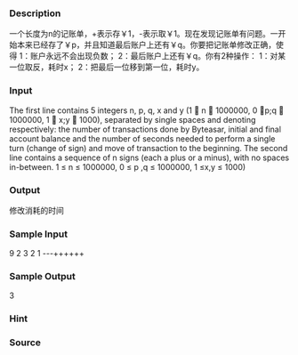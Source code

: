 
### Description
一个长度为n的记账单，+表示存￥1，-表示取￥1。现在发现记账单有问题。一开始本来已经存了￥p，并且知道最后账户上还有￥q。你要把记账单修改正确，使得 1：账户永远不会出现负数； 2：最后账户上还有￥q。你有2种操作： 1：对某一位取反，耗时x； 2：把最后一位移到第一位，耗时y。
### Input
The first line contains 5 integers n, p, q, x and y (1  n  1000000, 0  p;q  1000000, 1  x;y  1000), separated by single spaces and denoting respectively: the number of transactions done by Byteasar, initial and final account balance and the number of seconds needed to perform a single turn (change of sign) and move of transaction to the beginning. The second line contains a sequence of n signs (each a plus or a minus), with no spaces in-between. 1 ≤ n ≤ 1000000, 0 ≤ p ,q ≤ 1000000, 1 ≤x,y ≤ 1000)
### Output
修改消耗的时间
### Sample Input
9 2 3 2 1
---++++++
### Sample Output
3
### Hint

### Source
